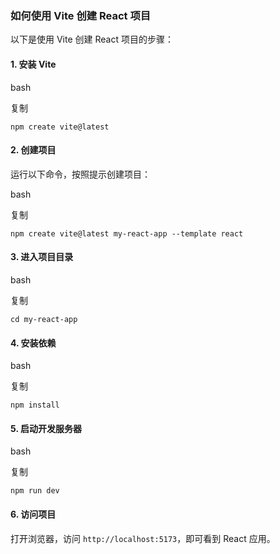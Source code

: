### **如何使用 Vite 创建 React 项目**

以下是使用 Vite 创建 React 项目的步骤：

#### **1. 安装 Vite**

bash

复制

```
npm create vite@latest
```

#### **2. 创建项目**

运行以下命令，按照提示创建项目：

bash

复制

```
npm create vite@latest my-react-app --template react
```

#### **3. 进入项目目录**

bash

复制

```
cd my-react-app
```

#### **4. 安装依赖**

bash

复制

```
npm install
```

#### **5. 启动开发服务器**

bash

复制

```
npm run dev
```

#### **6. 访问项目**

打开浏览器，访问 `http://localhost:5173`，即可看到 React 应用。